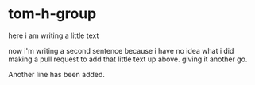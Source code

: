 # tom-h-group

here i am writing a little text

now i'm writing a second sentence because i have no idea what i did making a pull request to add that little text up above. giving it another go.

Another line has been added. 

